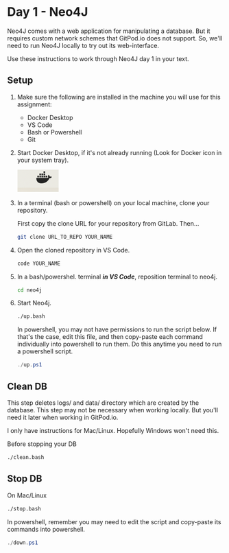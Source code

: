 # Day 1 - Neo4J

Neo4J comes with a web application for manipulating a database. But it
requires custom network schemes that GitPod.io does not support. So, we'll
need to run Neo4J locally to try out its web-interface.

Use these instructions to work through Neo4J day 1 in your text.

## Setup

1. Make sure the following are installed in the machine you will use for
    this assignment:

    * Docker Desktop
    * VS Code
    * Bash or Powershell
    * Git

2. Start Docker Desktop, if it's not already running (Look for Docker icon in
    your system tray).

    ![docker icon](images/docker.png)

3. In a terminal (bash or powershell) on your local machine, clone your repository.

    First copy the clone URL for your repository from GitLab.
    Then...

    ```bash
    git clone URL_TO_REPO YOUR_NAME
    ```

4. Open the cloned repository in VS Code.

    ```bash
    code YOUR_NAME
    ```

5. In a bash/powershel. terminal ***in VS Code***, reposition terminal to neo4j.

    ```bash
    cd neo4j
    ```

6. Start Neo4j.

    ```bash
    ./up.bash
    ```

    In powershell, you may not have permissions to run the script below. If that's the case,
    edit this file, and then copy-paste each command individually into powershell to run them.
    Do this anytime you need to run a powershell script.

    ```powershell
    ./up.ps1
    ```

## Clean DB

This step deletes logs/ and data/ directory which are created by the database.
This step may not be necessary when working locally. But you'll need it later
when working in GitPod.io.

I only have instructions for Mac/Linux. Hopefully Windows won't need this.

Before stopping your DB

```bash
./clean.bash
```

## Stop DB

On Mac/Linux

```bash
./stop.bash
```

In powershell, remember you may need to edit the script and copy-paste
its commands into powershell.

```powershell
./down.ps1
```
